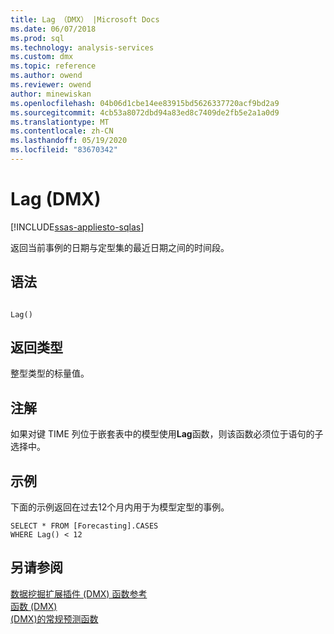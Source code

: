```yaml
---
title: Lag （DMX） |Microsoft Docs
ms.date: 06/07/2018
ms.prod: sql
ms.technology: analysis-services
ms.custom: dmx
ms.topic: reference
ms.author: owend
ms.reviewer: owend
author: minewiskan
ms.openlocfilehash: 04b06d1cbe14ee83915bd5626337720acf9bd2a9
ms.sourcegitcommit: 4cb53a8072dbd94a83ed8c7409de2fb5e2a1a0d9
ms.translationtype: MT
ms.contentlocale: zh-CN
ms.lasthandoff: 05/19/2020
ms.locfileid: "83670342"
---
```

# <a name="lag-dmx"></a>Lag (DMX)
[!INCLUDE[ssas-appliesto-sqlas](../includes/ssas-appliesto-sqlas.md)]

  返回当前事例的日期与定型集的最近日期之间的时间段。  
  
## <a name="syntax"></a>语法  
  
```  
  
Lag()  
```  
  
## <a name="return-type"></a>返回类型  
 整型类型的标量值。  
  
## <a name="remarks"></a>注解  
 如果对键 TIME 列位于嵌套表中的模型使用**Lag**函数，则该函数必须位于语句的子选择中。  
  
## <a name="examples"></a>示例  
 下面的示例返回在过去12个月内用于为模型定型的事例。  
  
```  
SELECT * FROM [Forecasting].CASES  
WHERE Lag() < 12  
```  
  
## <a name="see-also"></a>另请参阅  
 [数据挖掘扩展插件 &#40;DMX&#41; 函数参考](../dmx/data-mining-extensions-dmx-function-reference.md)   
 [函数 &#40;DMX&#41;](../dmx/functions-dmx.md)   
 [&#40;DMX&#41;的常规预测函数](../dmx/general-prediction-functions-dmx.md)  
  
  
